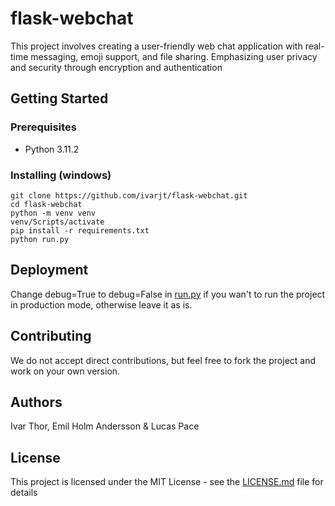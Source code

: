 # flask-webchat
This project involves creating a user-friendly web chat application with real-time messaging, emoji support, and file sharing. Emphasizing user privacy and security through encryption and authentication

## Getting Started

### Prerequisites
- Python 3.11.2

### Installing (windows)
```
git clone https://github.com/ivarjt/flask-webchat.git
cd flask-webchat
python -m venv venv
venv/Scripts/activate
pip install -r requirements.txt
python run.py
```

## Deployment
Change debug=True to debug=False in [run.py](https://github.com/ivarjt/flask-webchat/blob/main/run.py) if you wan't to run the project in production mode, otherwise leave it as is.

## Contributing
We do not accept direct contributions, but feel free to fork the project and work on your own version.

## Authors
Ivar Thor, Emil Holm Andersson & Lucas Pace

## License
This project is licensed under the MIT License - see the [LICENSE.md](https://github.com/ivarjt/flask-webchat/blob/main/LICENSE) file for details

#### 
